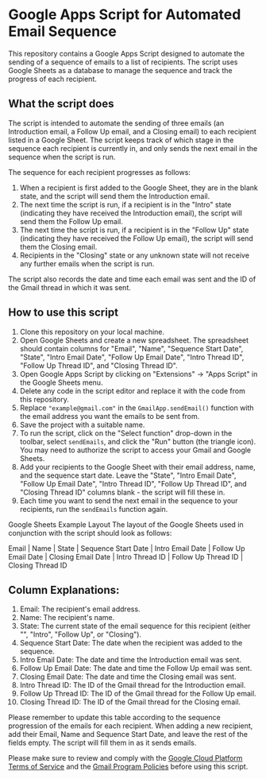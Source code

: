 # Google Apps Script for Automated Email Sequence

This repository contains a Google Apps Script designed to automate the sending of a sequence of emails to a list of recipients. The script uses Google Sheets as a database to manage the sequence and track the progress of each recipient.

## What the script does

The script is intended to automate the sending of three emails (an Introduction email, a Follow Up email, and a Closing email) to each recipient listed in a Google Sheet. The script keeps track of which stage in the sequence each recipient is currently in, and only sends the next email in the sequence when the script is run.

The sequence for each recipient progresses as follows:
1. When a recipient is first added to the Google Sheet, they are in the blank state, and the script will send them the Introduction email.
2. The next time the script is run, if a recipient is in the "Intro" state (indicating they have received the Introduction email), the script will send them the Follow Up email.
3. The next time the script is run, if a recipient is in the "Follow Up" state (indicating they have received the Follow Up email), the script will send them the Closing email.
4. Recipients in the "Closing" state or any unknown state will not receive any further emails when the script is run.

The script also records the date and time each email was sent and the ID of the Gmail thread in which it was sent.

## How to use this script

1. Clone this repository on your local machine.
2. Open Google Sheets and create a new spreadsheet. The spreadsheet should contain columns for "Email", "Name", "Sequence Start Date", "State", "Intro Email Date", "Follow Up Email Date", "Intro Thread ID", "Follow Up Thread ID", and "Closing Thread ID".
3. Open Google Apps Script by clicking on "Extensions" -> "Apps Script" in the Google Sheets menu.
4. Delete any code in the script editor and replace it with the code from this repository.
5. Replace `"example@gmail.com"` in the `GmailApp.sendEmail()` function with the email address you want the emails to be sent from.
6. Save the project with a suitable name.
7. To run the script, click on the "Select function" drop-down in the toolbar, select `sendEmails`, and click the "Run" button (the triangle icon). You may need to authorize the script to access your Gmail and Google Sheets.
8. Add your recipients to the Google Sheet with their email address, name, and the sequence start date. Leave the "State", "Intro Email Date", "Follow Up Email Date", "Intro Thread ID", "Follow Up Thread ID", and "Closing Thread ID" columns blank - the script will fill these in.
9. Each time you want to send the next email in the sequence to your recipients, run the `sendEmails` function again.

Google Sheets Example Layout
The layout of the Google Sheets used in conjunction with the script should look as follows:

Email |	Name |	State |	Sequence Start Date |	Intro Email Date |	Follow Up Email Date |	Closing Email Date |	Intro Thread ID |	Follow Up Thread ID |	Closing Thread ID

## Column Explanations:
1. Email: The recipient's email address.
2. Name: The recipient's name.
3. State: The current state of the email sequence for this recipient (either "", "Intro", "Follow Up", or "Closing").
4. Sequence Start Date: The date when the recipient was added to the sequence.
5. Intro Email Date: The date and time the Introduction email was sent.
6. Follow Up Email Date: The date and time the Follow Up email was sent.
7. Closing Email Date: The date and time the Closing email was sent.
8. Intro Thread ID: The ID of the Gmail thread for the Introduction email.
9. Follow Up Thread ID: The ID of the Gmail thread for the Follow Up email.
10. Closing Thread ID: The ID of the Gmail thread for the Closing email.

Please remember to update this table according to the sequence progression of the emails for each recipient. When adding a new recipient, add their Email, Name and Sequence Start Date, and leave the rest of the fields empty. The script will fill them in as it sends emails.

Please make sure to review and comply with the [Google Cloud Platform Terms of Service](https://cloud.google.com/terms/) and the [Gmail Program Policies](https://developers.google.com/gmail/api/guides/policies) before using this script.
